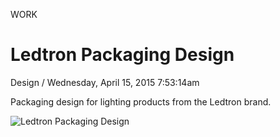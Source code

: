 <p class="type">WORK</p>

# Ledtron Packaging Design

<p class="meta">Design  /  Wednesday, April 15, 2015 7:53:14am</p>

Packaging design for lighting products from the Ledtron brand.

![Ledtron Packaging Design](https://farooq-agent.web.app/assets/images/works/large/cPxTb9QG_work_image.jpg)
